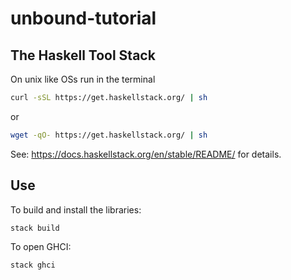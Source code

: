# unbound-tutorial

## The Haskell Tool Stack

On unix like OSs run in the terminal

```sh
curl -sSL https://get.haskellstack.org/ | sh
```

or

```sh
wget -qO- https://get.haskellstack.org/ | sh
```

See: https://docs.haskellstack.org/en/stable/README/ for details.

## Use

To build and install the libraries:

```sh
stack build
```

To open GHCI:

```sh
stack ghci
```
